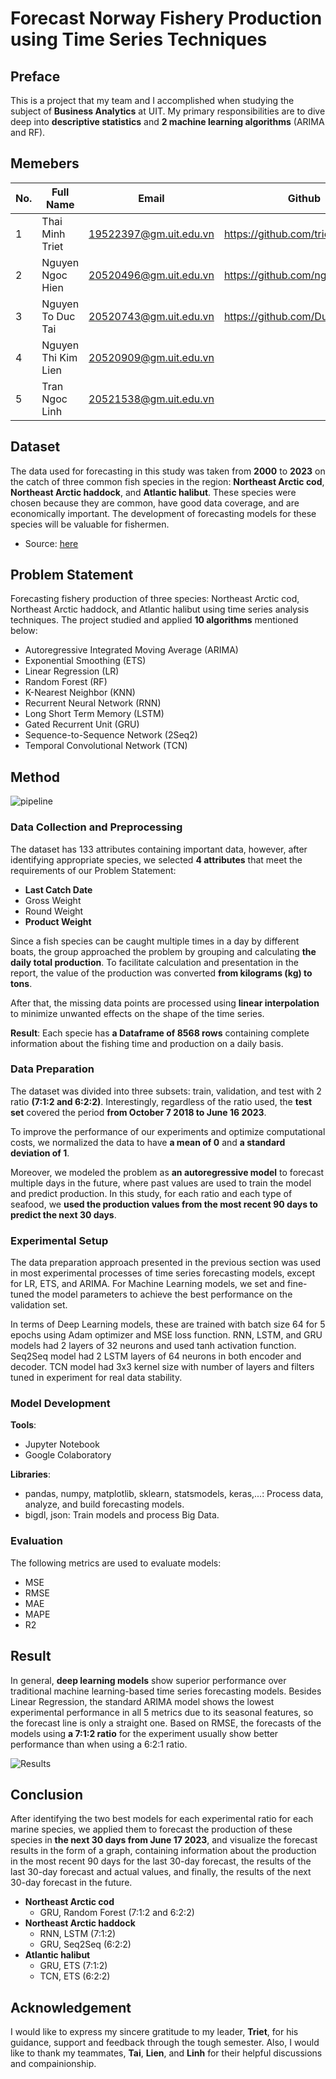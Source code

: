 # Forecast Norway Fishery Production using Time Series Techniques

## Preface

This is a project that my team and I accomplished when studying the subject of **Business Analytics** at UIT. My primary responsibilities are to dive deep into **descriptive statistics** and **2 machine learning algorithms** (ARIMA and RF).

## Memebers
|No.| Full Name | Email | Github|Role| 
|--|--------------|-------|------|------|
|1| Thai Minh Triet | 19522397@gm.uit.edu.vn |https://github.com/triet2397 |Leader | 
|2| Nguyen Ngoc Hien | 20520496@gm.uit.edu.vn |https://github.com/ngochien1007 |Member | 
|3| Nguyen To Duc Tai | 20520743@gm.uit.edu.vn |https://github.com/DucTai0909|Member | 
|4| Nguyen Thi Kim Lien | 20520909@gm.uit.edu.vn | | Member | 
|5| Tran Ngoc Linh | 20521538@gm.uit.edu.vn | | Member | 

## Dataset

The data used for forecasting in this study was taken from **2000** to **2023** on the catch of three common fish species in the region: **Northeast Arctic cod**, **Northeast Arctic haddock**, and **Atlantic halibut**. These species were chosen because they are common, have good data coverage, and are economically important. The development of forecasting models for these species will be valuable for fishermen.


- Source: [here](https://www.fiskeridir.no/Tall-og-analyse/AApne-data/Fangstdata-seddel-koblet-med-fartoeydata)

## Problem Statement

Forecasting fishery production of three species: Northeast Arctic cod, Northeast Arctic haddock, and Atlantic halibut using time series analysis techniques. The project studied and applied **10 algorithms** mentioned below:
- Autoregressive Integrated Moving Average (ARIMA) 
- Exponential Smoothing (ETS)
- Linear Regression (LR)
- Random Forest (RF)
- K-Nearest Neighbor (KNN)
- Recurrent Neural Network (RNN) 
- Long Short Term Memory (LSTM)
- Gated Recurrent Unit (GRU) 
- Sequence-to-Sequence Network (2Seq2)
- Temporal Convolutional Network (TCN)


## Method


![pipeline](https://github.com/ngochien1007/forecast-fishery-production-using-time-series/assets/154615929/ff2738e4-a877-4c50-8faa-b8e5dba239a2)


### Data Collection and Preprocessing

The dataset has 133 attributes containing important data, however, after identifying appropriate species, we selected **4 attributes** that meet the requirements of our Problem Statement:

- **Last Catch Date**
- Gross Weight
- Round Weight
- **Product Weight**

Since a fish species can be caught multiple times in a day by different boats, the group approached the problem by grouping and calculating **the daily total production**. To facilitate calculation and presentation in the report, the value of the production was converted **from kilograms (kg) to tons**.

After that, the missing data points are processed using **linear interpolation** to minimize unwanted effects on the shape of the time series.

**Result**: Each specie has **a Dataframe of 8568 rows** containing complete information about the fishing time and production on a daily basis.
  
### Data Preparation

The dataset was divided into three subsets: train, validation, and test with 2 ratio **(7:1:2 and 6:2:2)**. Interestingly, regardless of the ratio used, the **test set** covered the period **from October 7 2018 to June 16 2023**. 

To improve the performance of our experiments and optimize computational costs, we normalized the data to have **a mean of 0** and **a standard deviation of 1**. 

Moreover, we modeled the problem as **an autoregressive model** to forecast multiple days in the future, where past values are used to train the model and predict production. In this study, for each ratio and each type of seafood, we **used the production values from the most recent 90 days to predict the next 30 days**.

### Experimental Setup

The data preparation approach presented in the previous section was used in most experimental processes of time series forecasting models, except for LR, ETS, and ARIMA. For Machine Learning models, we set and fine-tuned the model parameters to achieve the best performance on the validation set.

In terms of Deep Learning models, these are trained with batch size 64 for 5 epochs using Adam optimizer and MSE loss function. RNN, LSTM, and GRU models had 2 layers of 32 neurons and used tanh activation function. Seq2Seq model had 2 LSTM layers of 64 neurons in both encoder and decoder. TCN model had 3x3 kernel size with number of layers and filters tuned in experiment for real data stability.

### Model Development

**Tools**: 
- Jupyter Notebook
- Google Colaboratory

**Libraries**: 

- pandas, numpy, matplotlib, sklearn, statsmodels, keras,...: Process data, analyze, and build forecasting models.
- bigdl, json: Train models and process Big Data.

### Evaluation

The following metrics are used to evaluate models:

- MSE
- RMSE
- MAE
- MAPE
- R2

## Result

In general, **deep learning models** show superior performance over traditional machine learning-based time series forecasting models. Besides Linear Regression, the standard ARIMA model shows the lowest experimental performance in all 5 metrics due to its seasonal features, so the forecast line is only a straight one. Based on RMSE, the forecasts of the models using **a 7:1:2 ratio** for the experiment usually show better performance than when using a 6:2:1 ratio.

![Results](https://github.com/ngochien1007/forecast-fishery-production-using-time-series/assets/154615929/c3386674-d297-4d32-a236-a04facb64b40)

## Conclusion

After identifying the two best models for each experimental ratio for each marine species, we applied them to forecast the production of these species in **the next 30 days from June 17 2023**, and visualize the forecast results in the form of a graph, containing information about the production in the most recent 90 days for the last 30-day forecast, the results of the last 30-day forecast and actual values, and finally, the results of the next 30-day forecast in the future.

- **Northeast Arctic cod**
  - GRU, Random Forest (7:1:2 and 6:2:2)
- **Northeast Arctic haddock**
  - RNN, LSTM (7:1:2)
  - GRU, Seq2Seq (6:2:2) 
- **Atlantic halibut**
  - GRU, ETS (7:1:2)
  - TCN, ETS (6:2:2) 

## Acknowledgement

I would like to express my sincere gratitude to my leader, **Triet**, for his guidance, support and feedback through the tough semester. Also, I would like to thank my teammates, **Tai**, **Lien**, and **Linh** for their helpful discussions and compainionship.

